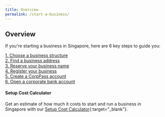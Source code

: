 ```yaml
---
title: Overview
permalink: /start-a-business/
---
```


## Overview

If you're starting a business in Singapore, here are 6 key steps to guide you:

[1. Choose a business structure](/start-a-business/choose-a-business-structure/)<br>
[2. Find a business address](/start-a-business/find-a-business-address/)<br>
[3. Reserve your business name](/start-a-business/reserve-your-business-name/)<br>
[4. Register your business](/start-a-business/register-your-business/)<br>
[5. Create a CorpPass account](/start-a-business/create-a-corppass-account/)<br>
[6. Open a corporate bank account](/start-a-business/open-a-corporate-bank-account/)

#### Setup Cost Calculator
Get an estimate of how much it costs to start and run a business in Singapore with our [Setup Cost Calculator](https://www.edb.gov.sg/en/setting-up-in-singapore/setup-cost-calculator.html){:target="_blank"}.
